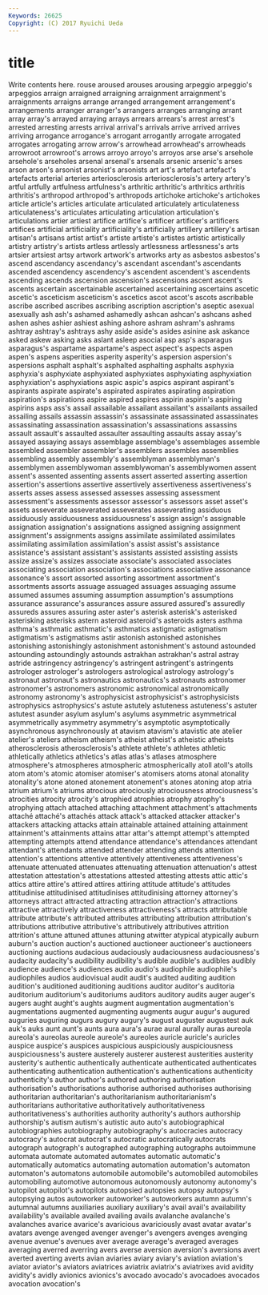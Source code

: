 ```yaml
---
Keywords: 26625 
Copyright: (C) 2017 Ryuichi Ueda
---
```


# title

Write contents here.
rouse aroused arouses arousing arpeggio arpeggio's arpeggios arraign arraigned
arraigning arraignment arraignment's arraignments arraigns arrange arranged arrangement arrangement's arrangements
arranger arranger's arrangers arranges arranging arrant array array's arrayed arraying
arrays arrears arrears's arrest arrest's arrested arresting arrests arrival arrival's
arrivals arrive arrived arrives arriving arrogance arrogance's arrogant arrogantly arrogate
arrogated arrogates arrogating arrow arrow's arrowhead arrowhead's arrowheads arrowroot arrowroot's
arrows arroyo arroyo's arroyos arse arse's arsehole arsehole's arseholes arsenal
arsenal's arsenals arsenic arsenic's arses arson arson's arsonist arsonist's arsonists
art art's artefact artefact's artefacts arterial arteries arteriosclerosis arteriosclerosis's artery
artery's artful artfully artfulness artfulness's arthritic arthritic's arthritics arthritis arthritis's
arthropod arthropod's arthropods artichoke artichoke's artichokes article article's articles articulate
articulated articulately articulateness articulateness's articulates articulating articulation articulation's articulations artier
artiest artifice artifice's artificer artificer's artificers artifices artificial artificiality artificiality's
artificially artillery artillery's artisan artisan's artisans artist artist's artiste artiste's
artistes artistic artistically artistry artistry's artists artless artlessly artlessness artlessness's
arts artsier artsiest artsy artwork artwork's artworks arty as asbestos
asbestos's ascend ascendancy ascendancy's ascendant ascendant's ascendants ascended ascendency ascendency's
ascendent ascendent's ascendents ascending ascends ascension ascension's ascensions ascent ascent's
ascents ascertain ascertainable ascertained ascertaining ascertains ascetic ascetic's asceticism asceticism's
ascetics ascot ascot's ascots ascribable ascribe ascribed ascribes ascribing ascription
ascription's aseptic asexual asexually ash ash's ashamed ashamedly ashcan ashcan's
ashcans ashed ashen ashes ashier ashiest ashing ashore ashram ashram's
ashrams ashtray ashtray's ashtrays ashy aside aside's asides asinine ask
askance asked askew asking asks aslant asleep asocial asp asp's
asparagus asparagus's aspartame aspartame's aspect aspect's aspects aspen aspen's aspens
asperities asperity asperity's aspersion aspersion's aspersions asphalt asphalt's asphalted asphalting
asphalts asphyxia asphyxia's asphyxiate asphyxiated asphyxiates asphyxiating asphyxiation asphyxiation's asphyxiations
aspic aspic's aspics aspirant aspirant's aspirants aspirate aspirate's aspirated aspirates
aspirating aspiration aspiration's aspirations aspire aspired aspires aspirin aspirin's aspiring
aspirins asps ass's assail assailable assailant assailant's assailants assailed assailing
assails assassin assassin's assassinate assassinated assassinates assassinating assassination assassination's assassinations
assassins assault assault's assaulted assaulter assaulting assaults assay assay's assayed
assaying assays assemblage assemblage's assemblages assemble assembled assembler assembler's assemblers
assembles assemblies assembling assembly assembly's assemblyman assemblyman's assemblymen assemblywoman assemblywoman's
assemblywomen assent assent's assented assenting assents assert asserted asserting assertion
assertion's assertions assertive assertively assertiveness assertiveness's asserts asses assess assessed
assesses assessing assessment assessment's assessments assessor assessor's assessors asset asset's
assets asseverate asseverated asseverates asseverating assiduous assiduously assiduousness assiduousness's assign
assign's assignable assignation assignation's assignations assigned assigning assignment assignment's assignments
assigns assimilate assimilated assimilates assimilating assimilation assimilation's assist assist's assistance
assistance's assistant assistant's assistants assisted assisting assists assize assize's assizes
associate associate's associated associates associating association association's associations associative assonance
assonance's assort assorted assorting assortment assortment's assortments assorts assuage assuaged
assuages assuaging assume assumed assumes assuming assumption assumption's assumptions assurance
assurance's assurances assure assured assured's assuredly assureds assures assuring aster
aster's asterisk asterisk's asterisked asterisking asterisks astern asteroid asteroid's asteroids
asters asthma asthma's asthmatic asthmatic's asthmatics astigmatic astigmatism astigmatism's astigmatisms
astir astonish astonished astonishes astonishing astonishingly astonishment astonishment's astound astounded
astounding astoundingly astounds astrakhan astrakhan's astral astray astride astringency astringency's
astringent astringent's astringents astrologer astrologer's astrologers astrological astrology astrology's astronaut
astronaut's astronautics astronautics's astronauts astronomer astronomer's astronomers astronomic astronomical astronomically
astronomy astronomy's astrophysicist astrophysicist's astrophysicists astrophysics astrophysics's astute astutely astuteness
astuteness's astuter astutest asunder asylum asylum's asylums asymmetric asymmetrical asymmetrically
asymmetry asymmetry's asymptotic asymptotically asynchronous asynchronously at atavism atavism's atavistic
ate atelier atelier's ateliers atheism atheism's atheist atheist's atheistic atheists
atherosclerosis atherosclerosis's athlete athlete's athletes athletic athletically athletics athletics's atlas
atlas's atlases atmosphere atmosphere's atmospheres atmospheric atmospherically atoll atoll's atolls
atom atom's atomic atomiser atomiser's atomisers atoms atonal atonality atonality's
atone atoned atonement atonement's atones atoning atop atria atrium atrium's
atriums atrocious atrociously atrociousness atrociousness's atrocities atrocity atrocity's atrophied atrophies
atrophy atrophy's atrophying attach attached attaching attachment attachment's attachments attaché
attaché's attachés attack attack's attacked attacker attacker's attackers attacking attacks
attain attainable attained attaining attainment attainment's attainments attains attar attar's
attempt attempt's attempted attempting attempts attend attendance attendance's attendances attendant
attendant's attendants attended attender attending attends attention attention's attentions attentive
attentively attentiveness attentiveness's attenuate attenuated attenuates attenuating attenuation attenuation's attest
attestation attestation's attestations attested attesting attests attic attic's attics attire
attire's attired attires attiring attitude attitude's attitudes attitudinise attitudinised attitudinises
attitudinising attorney attorney's attorneys attract attracted attracting attraction attraction's attractions
attractive attractively attractiveness attractiveness's attracts attributable attribute attribute's attributed attributes
attributing attribution attribution's attributions attributive attributive's attributively attributives attrition attrition's
attune attuned attunes attuning atwitter atypical atypically auburn auburn's auction
auction's auctioned auctioneer auctioneer's auctioneers auctioning auctions audacious audaciously audaciousness
audaciousness's audacity audacity's audibility audibility's audible audible's audibles audibly audience
audience's audiences audio audio's audiophile audiophile's audiophiles audios audiovisual audit
audit's audited auditing audition audition's auditioned auditioning auditions auditor auditor's
auditoria auditorium auditorium's auditoriums auditors auditory audits auger auger's augers
aught aught's aughts augment augmentation augmentation's augmentations augmented augmenting augments
augur augur's augured auguries auguring augurs augury augury's august auguster
augustest auk auk's auks aunt aunt's aunts aura aura's aurae
aural aurally auras aureola aureola's aureolas aureole aureole's aureoles auricle
auricle's auricles auspice auspice's auspices auspicious auspiciously auspiciousness auspiciousness's austere
austerely austerer austerest austerities austerity austerity's authentic authentically authenticate authenticated
authenticates authenticating authentication authentication's authentications authenticity authenticity's author author's authored
authoring authorisation authorisation's authorisations authorise authorised authorises authorising authoritarian authoritarian's
authoritarianism authoritarianism's authoritarians authoritative authoritatively authoritativeness authoritativeness's authorities authority authority's
authors authorship authorship's autism autism's autistic auto auto's autobiographical autobiographies
autobiography autobiography's autocracies autocracy autocracy's autocrat autocrat's autocratic autocratically autocrats
autograph autograph's autographed autographing autographs autoimmune automata automate automated automates
automatic automatic's automatically automatics automating automation automation's automaton automaton's automatons
automobile automobile's automobiled automobiles automobiling automotive autonomous autonomously autonomy autonomy's
autopilot autopilot's autopilots autopsied autopsies autopsy autopsy's autopsying autos autoworker
autoworker's autoworkers autumn autumn's autumnal autumns auxiliaries auxiliary auxiliary's avail
avail's availability availability's available availed availing avails avalanche avalanche's avalanches
avarice avarice's avaricious avariciously avast avatar avatar's avatars avenge avenged
avenger avenger's avengers avenges avenging avenue avenue's avenues aver average
average's averaged averages averaging averred averring avers averse aversion aversion's
aversions avert averted averting averts avian aviaries aviary aviary's aviation
aviation's aviator aviator's aviators aviatrices aviatrix aviatrix's aviatrixes avid avidity
avidity's avidly avionics avionics's avocado avocado's avocadoes avocados avocation avocation's
